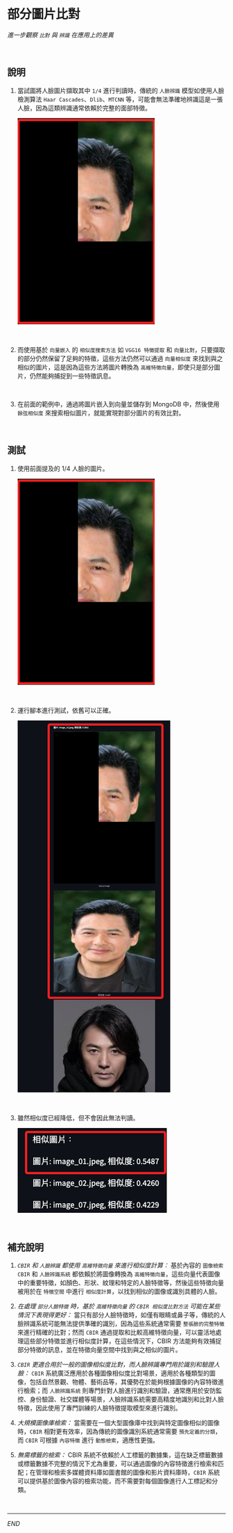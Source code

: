 # 部分圖片比對

_進一步觀察 `比對` 與 `辨識` 在應用上的差異_

<br>

## 說明

1. 當試圖將人臉圖片擷取其中 `1/4` 進行判讀時，傳統的 `人臉辨識` 模型如使用人臉檢測算法 `Haar Cascades`、`Dlib`、`MTCNN` 等，可能會無法準確地辨識這是一張人臉，因為這類辨識通常依賴於完整的面部特徵。

    ![](images/img_74.png)

<br>

2. 而使用基於 `向量嵌入` 的 `相似度搜索方法` 如 `VGG16 特徵提取` 和 `向量比對`，只要擷取的部分仍然保留了足夠的特徵，這些方法仍然可以通過 `向量相似度` 來找到與之相似的圖片，這是因為這些方法將圖片轉換為 `高維特徵向量`，即使只是部分圖片，仍然能夠捕捉到一些特徵訊息。

<br>

3. 在前面的範例中，通過將圖片嵌入到向量並儲存到 MongoDB 中，然後使用 `餘弦相似度` 來搜索相似圖片，就能實現對部分圖片的有效比對。

<br>

## 測試

1. 使用前面提及的 1/4 人臉的圖片。

    ![](images/img_74.png)

<br>

2. 運行腳本進行測試，依舊可以正確。

    ![](images/img_75.png)

<br>

3. 雖然相似度已經降低，但不會因此無法判讀。

    ![](images/img_76.png)

<br>

## 補充說明

1. _`CBIR` 和 `人臉辨識` 都使用 `高維特徵向量` 來進行相似度計算：_ 基於內容的 `圖像檢索 CBIR` 和 `人臉辨識系統` 都依賴於將圖像轉換為 `高維特徵向量`，這些向量代表圖像中的重要特徵，如顏色、形狀、紋理和特定的人臉特徵等，然後這些特徵向量被用於在 `特徵空間` 中進行 `相似度計算`，以找到相似的圖像或識別具體的人臉。

2. _在處理 `部分人臉特徵` 時，基於 `高維特徵向量` 的 `CBIR 相似度比對方法` 可能在某些情況下表現得更好：_ 當只有部分人臉特徵時，如僅有眼睛或鼻子等，傳統的人臉辨識系統可能無法提供準確的識別，因為這些系統通常需要 `整張臉的完整特徵` 來進行精確的比對；然而 `CBIR` 通過提取和比較高維特徵向量，可以靈活地處理這些部分特徵並進行相似度計算，在這些情況下，CBIR 方法能夠有效捕捉部分特徵的訊息，並在特徵向量空間中找到與之相似的圖片。

3. _`CBIR` 更適合用於一般的圖像相似度比對，而人臉辨識專門用於識別和驗證人臉：_ `CBIR` 系統廣泛應用於各種圖像相似度比對場景，適用於各種類型的圖像，包括自然景觀、物體、藝術品等，其優勢在於能夠根據圖像的內容特徵進行檢索；而 `人臉辨識系統` 則專門針對人臉進行識別和驗證，通常應用於安防監控、身份驗證、社交媒體等場景，人臉辨識系統需要高精度地識別和比對人臉特徵，因此使用了專門訓練的人臉特徵提取模型來進行識別。

4. _大規模圖像庫檢索：_ 當需要在一個大型圖像庫中找到與特定圖像相似的圖像時，`CBIR` 相對更有效率，因為傳統的圖像識別系統通常需要 `預先定義的分類`，而 `CBIR` 可根據 `內容特徵` 進行 `動態檢索`，適應性更強。

5. _無需標籤的檢索：_ CBIR 系統不依賴於人工標籤的數據集，這在缺乏標籤數據或標籤數據不完整的情況下尤為重要，可以通過圖像的內容特徵進行檢索和匹配；在管理和檢索多媒體資料庫如圖書館的圖像和影片資料庫時，`CBIR` 系統可以提供基於圖像內容的檢索功能，而不需要對每個圖像進行人工標記和分類。

<br>

___

_END_